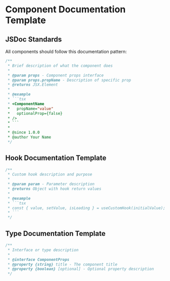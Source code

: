 
# Component Documentation Template

## JSDoc Standards

All components should follow this documentation pattern:

```typescript
/**
 * Brief description of what the component does
 * 
 * @param props - Component props interface
 * @param props.propName - Description of specific prop
 * @returns JSX.Element
 * 
 * @example
 * ```tsx
 * <ComponentName 
 *   propName="value"
 *   optionalProp={false}
 * />
 * ```
 * 
 * @since 1.0.0
 * @author Your Name
 */
```

## Hook Documentation Template

```typescript
/**
 * Custom hook description and purpose
 * 
 * @param param - Parameter description
 * @returns Object with hook return values
 * 
 * @example
 * ```tsx
 * const { value, setValue, isLoading } = useCustomHook(initialValue);
 * ```
 */
```

## Type Documentation Template

```typescript
/**
 * Interface or type description
 * 
 * @interface ComponentProps
 * @property {string} title - The component title
 * @property {boolean} [optional] - Optional property description
 */
```
